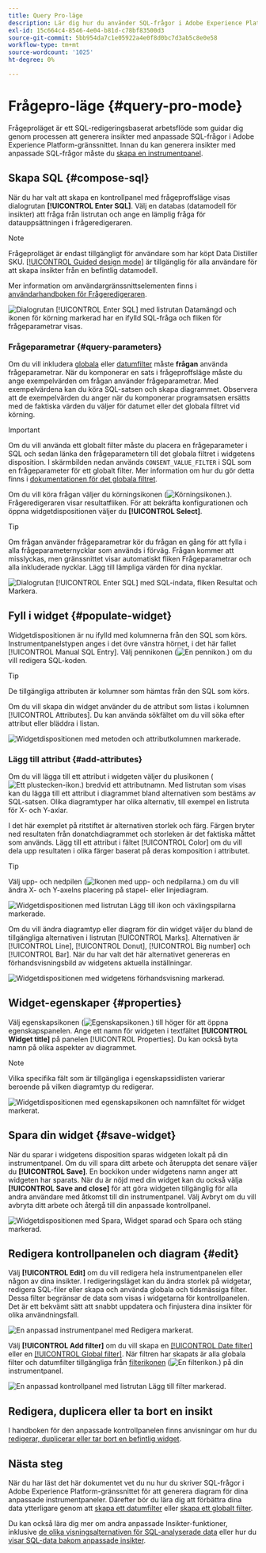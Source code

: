 ```yaml
---
title: Query Pro-läge
description: Lär dig hur du använder SQL-frågor i Adobe Experience Platform-gränssnittet för att generera diagram för dina anpassade instrumentpaneler.
exl-id: 15c664c4-8546-4e04-b81d-c78bf83500d3
source-git-commit: 5bb954da7c1e05922a4e0f8d0bc7d3ab5c8e0e58
workflow-type: tm+mt
source-wordcount: '1025'
ht-degree: 0%

---
```


# Frågepro-läge {#query-pro-mode}

Frågeproläget är ett SQL-redigeringsbaserat arbetsflöde som guidar dig genom processen att generera insikter med anpassade SQL-frågor i Adobe Experience Platform-gränssnittet. Innan du kan generera insikter med anpassade SQL-frågor måste du [skapa en instrumentpanel](./overview.md#create-custom-dashboard).

## Skapa SQL {#compose-sql}

När du har valt att skapa en kontrollpanel med frågeproffsläge visas dialogrutan **[!UICONTROL Enter SQL]**. Välj en databas (datamodell för insikter) att fråga från listrutan och ange en lämplig fråga för datauppsättningen i frågeredigeraren.

>[!NOTE]
>
>Frågeproläget är endast tillgängligt för användare som har köpt Data Distiller SKU. [[!UICONTROL Guided design mode]](../../user-defined-dashboards.md) är tillgänglig för alla användare för att skapa insikter från en befintlig datamodell.

Mer information om användargränssnittselementen finns i [användarhandboken för Frågeredigeraren](../../../query-service/ui/user-guide.md#query-authoring).

![Dialogrutan [!UICONTROL Enter SQL] med listrutan Datamängd och ikonen för körning markerad har en ifylld SQL-fråga och fliken för frågeparametrar visas.](../../images/customizable-insights/enter-sql-database-dropdown.png)

### Frågeparametrar {#query-parameters}

Om du vill inkludera [globala](./filters/global-filter.md) eller [datumfilter](./filters/date-filter.md) måste **frågan** använda frågeparametrar. När du komponerar en sats i frågeproffsläge måste du ange exempelvärden om frågan använder frågeparametrar. Med exempelvärdena kan du köra SQL-satsen och skapa diagrammet. Observera att de exempelvärden du anger när du komponerar programsatsen ersätts med de faktiska värden du väljer för datumet eller det globala filtret vid körning.



>[!IMPORTANT]
>
>Om du vill använda ett globalt filter måste du placera en frågeparameter i SQL och sedan länka den frågeparametern till det globala filtret i widgetens disposition. I skärmbilden nedan används `CONSENT_VALUE_FILTER` i SQL som en frågeparameter för ett globalt filter. Mer information om hur du gör detta finns i [dokumentationen för det globala filtret](./filters/global-filter.md#enable-global-filter).

Om du vill köra frågan väljer du körningsikonen (![Körningsikonen.](../../images/customizable-insights/run-icon.png)). Frågeredigeraren visar resultatfliken. För att bekräfta konfigurationen och öppna widgetdispositionen väljer du **[!UICONTROL Select]**.

>[!TIP]
>
>Om frågan använder frågeparametrar kör du frågan en gång för att fylla i alla frågeparameternycklar som används i förväg. Frågan kommer att misslyckas, men gränssnittet visar automatiskt fliken Frågeparametrar och alla inkluderade nycklar. Lägg till lämpliga värden för dina nycklar.

![Dialogrutan [!UICONTROL Enter SQL] med SQL-indata, fliken Resultat och Markera.](../../images/customizable-insights/enter-sql-select.png)

## Fyll i widget {#populate-widget}

Widgetdispositionen är nu ifylld med kolumnerna från den SQL som körs. Instrumentpanelstypen anges i det övre vänstra hörnet, i det här fallet [!UICONTROL Manual SQL Entry]. Välj pennikonen (![En pennikon.](../../images/customizable-insights/edit-icon.png)) om du vill redigera SQL-koden.

>[!TIP]
>
>De tillgängliga attributen är kolumner som hämtas från den SQL som körs.

Om du vill skapa din widget använder du de attribut som listas i kolumnen [!UICONTROL Attributes]. Du kan använda sökfältet om du vill söka efter attribut eller bläddra i listan.

![Widgetdispositionen med metoden och attributkolumnen markerade.](../../images/customizable-insights/creation-method-and-attribute-column.png)

### Lägg till attribut {#add-attributes}

Om du vill lägga till ett attribut i widgeten väljer du plusikonen (![Ett plustecken-ikon.](../../images/customizable-insights/add-icon.png)) bredvid ett attributnamn. Med listrutan som visas kan du lägga till ett attribut i diagrammet bland alternativen som bestäms av SQL-satsen. Olika diagramtyper har olika alternativ, till exempel en listruta för X- och Y-axlar.

I det här exemplet på ritstiftet är alternativen storlek och färg. Färgen bryter ned resultaten från donatchdiagrammet och storleken är det faktiska måttet som används. Lägg till ett attribut i fältet [!UICONTROL Color] om du vill dela upp resultaten i olika färger baserat på deras komposition i attributet.

>[!TIP]
>
>Välj upp- och nedpilen (![Ikonen med upp- och nedpilarna.](../../images/customizable-insights/switch-axis-icon.png)) om du vill ändra X- och Y-axelns placering på stapel- eller linjediagram.

![Widgetdispositionen med listrutan Lägg till ikon och växlingspilarna markerade.](../../images/customizable-insights/add-icon-and-switch-arrows.png)

Om du vill ändra diagramtyp eller diagram för din widget väljer du bland de tillgängliga alternativen i listrutan [!UICONTROL Marks]. Alternativen är [!UICONTROL Line], [!UICONTROL Donut], [!UICONTROL Big number] och [!UICONTROL Bar]. När du har valt det här alternativet genereras en förhandsvisningsbild av widgetens aktuella inställningar.

![Widgetdispositionen med widgetens förhandsvisning markerad.](../../images/customizable-insights/widget-preview.png)

## Widget-egenskaper {#properties}

Välj egenskapsikonen (![Egenskapsikonen.](../../images/customizable-insights/properties-icon.png)) till höger för att öppna egenskapspanelen. Ange ett namn för widgeten i textfältet **[!UICONTROL Widget title]** på panelen [!UICONTROL Properties]. Du kan också byta namn på olika aspekter av diagrammet.

>[!NOTE]
>
>Vilka specifika fält som är tillgängliga i egenskapssidlisten varierar beroende på vilken diagramtyp du redigerar.

![Widgetdispositionen med egenskapsikonen och namnfältet för widget markerat.](../../images/customizable-insights/widget-properties-title-text.png)

## Spara din widget {#save-widget}

När du sparar i widgetens disposition sparas widgeten lokalt på din instrumentpanel. Om du vill spara ditt arbete och återuppta det senare väljer du **[!UICONTROL Save]**. En bockikon under widgetens namn anger att widgeten har sparats. När du är nöjd med din widget kan du också välja **[!UICONTROL Save and close]** för att göra widgeten tillgänglig för alla andra användare med åtkomst till din instrumentpanel. Välj Avbryt om du vill avbryta ditt arbete och återgå till din anpassade kontrollpanel.

![Widgetdispositionen med Spara, Widget sparad och Spara och stäng markerad.](../../images/customizable-insights/insight-saved.png)

## Redigera kontrollpanelen och diagram {#edit}

Välj **[!UICONTROL Edit]** om du vill redigera hela instrumentpanelen eller någon av dina insikter. I redigeringsläget kan du ändra storlek på widgetar, redigera SQL-filer eller skapa och använda globala och tidsmässiga filter. Dessa filter begränsar de data som visas i widgetarna för kontrollpanelen. Det är ett bekvämt sätt att snabbt uppdatera och finjustera dina insikter för olika användningsfall.

![En anpassad instrumentpanel med Redigera markerat.](../../images/customizable-insights/edit-dashboard.png)

Välj **[!UICONTROL Add filter]** om du vill skapa en [[!UICONTROL Date filter]](#create-date-filter) eller en [[!UICONTROL Global filter]](#create-global-filter). När filtren har skapats är alla globala filter och datumfilter tillgängliga från [filterikonen](#select-global-filter) (![En filterikon.](../../images/customizable-insights/filter.png)) på din instrumentpanel.

![En anpassad kontrollpanel med listrutan Lägg till filter markerad.](../../images/customizable-insights/add-filter.png)

## Redigera, duplicera eller ta bort en insikt

I handboken för den anpassade kontrollpanelen finns anvisningar om hur du [redigerar, duplicerar eller tar bort en befintlig widget](../../user-defined-dashboards.md#duplicate).

## Nästa steg

När du har läst det här dokumentet vet du nu hur du skriver SQL-frågor i Adobe Experience Platform-gränssnittet för att generera diagram för dina anpassade instrumentpaneler. Därefter bör du lära dig att förbättra dina data ytterligare genom att [skapa ett datumfilter](./filters/date-filter.md) eller [skapa ett globalt filter](./filters/global-filter.md).

Du kan också lära dig mer om andra anpassade Insikter-funktioner, inklusive [de olika visningsalternativen för SQL-analyserade data](./view-more.md) eller hur du [visar SQL-data bakom anpassade insikter](./view-sql.md).

